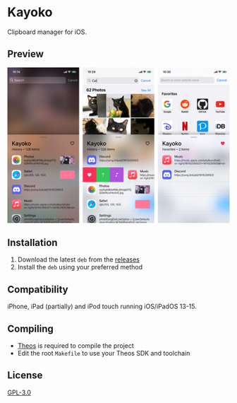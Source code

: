 # Kayoko
Clipboard manager for iOS.

## Preview
<img src="Preview.png" alt="Preview" />

## Installation
1. Download the latest `deb` from the [releases](https://github.com/vyolit/Kayoko/releases)
2. Install the `deb` using your preferred method

## Compatibility
iPhone, iPad (partially) and iPod touch running iOS/iPadOS 13-15.

## Compiling
  - [Theos](https://theos.dev/) is required to compile the project
  - Edit the root `Makefile` to use your Theos SDK and toolchain

## License
[GPL-3.0](https://github.com/vyolit/Kayoko/blob/main/COPYING)
